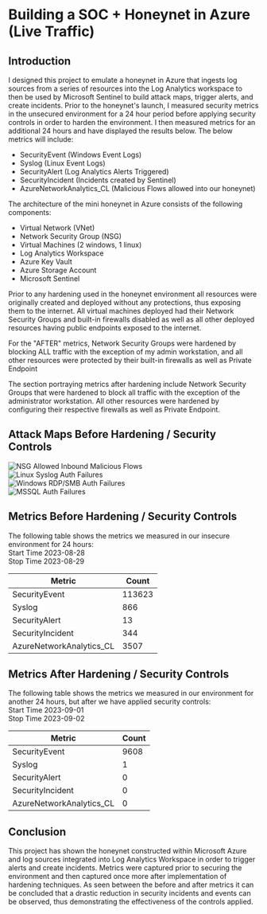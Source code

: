 # Building a SOC + Honeynet in Azure (Live Traffic)

## Introduction

I designed this project to emulate a honeynet in Azure that ingests log sources from a series of resources into the Log Analytics workspace to then be used by Microsoft Sentinel to build attack maps, trigger alerts, and create incidents. Prior to the honeynet's launch, I measured security metrics in the unsecured environment for a 24 hour period before applying security controls in order to harden the environment. I then measured metrics for an additional 24 hours and have displayed the results below. The below metrics will include: 

- SecurityEvent (Windows Event Logs)
- Syslog (Linux Event Logs)
- SecurityAlert (Log Analytics Alerts Triggered)
- SecurityIncident (Incidents created by Sentinel)
- AzureNetworkAnalytics_CL (Malicious Flows allowed into our honeynet)


The architecture of the mini honeynet in Azure consists of the following components:

- Virtual Network (VNet)
- Network Security Group (NSG)
- Virtual Machines (2 windows, 1 linux)
- Log Analytics Workspace
- Azure Key Vault
- Azure Storage Account
- Microsoft Sentinel

Prior to any hardening used in the honeynet environment all resources were originally created and deployed without any protections, thus exposing them to the internet. All virtual machines deployed had their Network Security Groups and built-in firewalls disabled as well as all other deployed resources having public endpoints exposed to the internet. 

For the "AFTER" metrics, Network Security Groups were hardened by blocking ALL traffic with the exception of my admin workstation, and all other resources were protected by their built-in firewalls as well as Private Endpoint

The section portraying metrics after hardening include Network Security Groups that were hardened to block all traffic with the exception of the administrator workstation. All other resources were hardened by configuring their respective firewalls as well as Private Endpoint. 

## Attack Maps Before Hardening / Security Controls
![NSG Allowed Inbound Malicious Flows](https://i.imgur.com/nL9wwba.png)<br>
![Linux Syslog Auth Failures](https://i.imgur.com/BM6oTv5.png)<br>
![Windows RDP/SMB Auth Failures](https://i.imgur.com/6SclYhe.png)<br>
![MSSQL Auth Failures](https://i.imgur.com/6V0mNFQ.png)<br>
## Metrics Before Hardening / Security Controls

The following table shows the metrics we measured in our insecure environment for 24 hours:<br>
Start Time 2023-08-28<br>
Stop Time 2023-08-29<br>

| Metric                   | Count
| ------------------------ | -----
| SecurityEvent            | 113623
| Syslog                   | 866
| SecurityAlert            | 13
| SecurityIncident         | 344
| AzureNetworkAnalytics_CL | 3507


## Metrics After Hardening / Security Controls

The following table shows the metrics we measured in our environment for another 24 hours, but after we have applied security controls:<br>
Start Time 2023-09-01<br>
Stop Time	2023-09-02<br>

| Metric                   | Count
| ------------------------ | -----
| SecurityEvent            | 9608
| Syslog                   | 1
| SecurityAlert            | 0
| SecurityIncident         | 0
| AzureNetworkAnalytics_CL | 0

## Conclusion

This project has shown the honeynet constructed within Microsoft Azure and log sources integrated into Log Analytics Workspace in order to trigger alerts and create incidents. Metrics were captured prior to securing the environment and then captured once more after implementation of hardening techniques. As seen between the before and after metrics it can be concluded that a drastic reduction in security incidents and events can be observed, thus demonstrating the effectiveness of the controls applied.  
